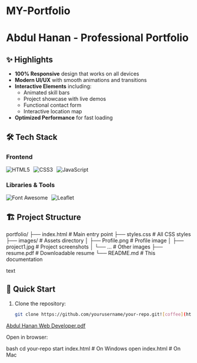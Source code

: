 # MY-Portfolio
# Abdul Hanan - Professional Portfolio



## ✨ Highlights
- **100% Responsive** design that works on all devices
- **Modern UI/UX** with smooth animations and transitions
- **Interactive Elements** including:
  - Animated skill bars
  - Project showcase with live demos
  - Functional contact form
  - Interactive location map
- **Optimized Performance** for fast loading

## 🛠 Tech Stack
### Frontend
<div style="display: flex; gap: 10px; flex-wrap: wrap;">
  <img src="https://img.shields.io/badge/HTML5-E34F26?style=for-the-badge&logo=html5&logoColor=white" alt="HTML5">
  <img src="https://img.shields.io/badge/CSS3-1572B6?style=for-the-badge&logo=css3&logoColor=white" alt="CSS3">
  <img src="https://img.shields.io/badge/JavaScript-F7DF1E?style=for-the-badge&logo=javascript&logoColor=black" alt="JavaScript">
</div>

### Libraries & Tools
<div style="display: flex; gap: 10px; flex-wrap: wrap;">
  <img src="https://img.shields.io/badge/Font_Awesome-339AF0?style=for-the-badge&logo=fontawesome&logoColor=white" alt="Font Awesome">
  <img src="https://img.shields.io/badge/Leaflet-199900?style=for-the-badge&logo=leaflet&logoColor=white" alt="Leaflet">
</div>

## 🏗 Project Structure
portfolio/
├── index.html # Main entry point
├── styles.css # All CSS styles
├── images/ # Assets directory
│ ├── Profile.png # Profile image
│ ├── project1.jpg # Project screenshots
│ └── ... # Other images
├── resume.pdf # Downloadable resume
└── README.md # This documentation

text

## 🚀 Quick Start
1. Clone the repository:
   ```bash
   git clone https://github.com/yourusername/your-repo.git![coffee](https://github.com/user-attachments/assets/145904e5-ea11-4c7c-b75d-fc61cd0fac65)
[Abdul Hanan Web Developer.pdf](https://github.com/user-attachments/files/21334302/Abdul.Hanan.Web.Developer.pdf)

Open in browser:

bash
cd your-repo
start index.html  # On Windows
open index.html   # On Mac
